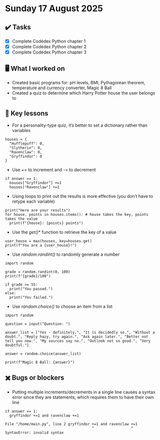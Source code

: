 # Sunday 17 August 2025

## ✔️ Tasks

- [x] Complete Codédex Python chapter 1
- [x] Complete Codédex Python chapter 2
- [x] Complete Codédex Python chapter 3

## 🖥️ What I worked on

- Created basic programs for: pH levels, BMI, Pythagorean theorem, temperature and currency converter, Magic 8 Ball
- Created a quiz to determine which Harry Potter house the user belongs to

## 📓 Key lessons

- For a personality-type quiz, it’s better to set a dictionary rather than variables
```
houses = {
  "Hufflepuff": 0,
  "Slytherin": 0,
  "Ravenclaw": 0,
  "Gryffindor": 0
}
```
- Use += to increment and -= to decrement
```
if answer == 1:
  houses["Gryffindor"] +=1
  houses["Ravenclaw"] +=1
```
- Using loops to print out the results is more effective (you don’t have to retype each variable)
```
print("Here are your results")
for house, points in houses.items(): # house takes the key, points takes the value
  print(f"{house}: {points} points")
```
- Use the *get()** function to retrieve the key of a value
```
user_house = max(houses, key=houses.get)
print(f"You are a {user_house}!")
```
- Use *random.randint()* to randomly generate a number
```
import random

grade = random.randint(0, 100)
print(f"{grade}/100")

if grade >= 55:
  print("You passed.")
else:
  print("You failed.")
```
- Use *random.choice()* to choose an item from a list
```
import random

question = input("Question: ")

answer_list = ["Yes - definitely.", "It is decidedly so.", "Without a doubt.", "Reply hazy, try again.", "Ask again later.", "Better not tell you now.", "My sources say no.", "Outlook not so good.", "Very doubtful."]

answer = random.choice(answer_list)

print(f"Magic 8 Ball: {answer}")
```

## ✖️ Bugs or blockers

- Putting multiple increments/decrements in a single line causes a syntax error since they are statements, which requires them to have their own line
```
if answer == 1:
  gryffindor +=1 and ravenclaw +=1

File "/home/main.py", line 2 gryffindor +=1 and ravenclaw +=1
                                        ^                 ^
SyntaxError: invalid syntax
```
